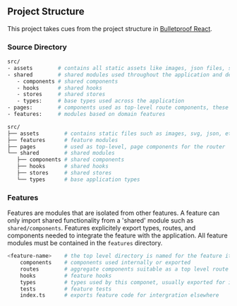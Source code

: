 ## Project Structure

This project takes cues from the project structure in [Bulletproof React](https://github.com/alan2207/bulletproof-react/blob/master/docs/project-structure.md).

### Source Directory

```sh
src/
- assets        # contains all static assets like images, json files, svgs, etc.
- shared        # shared modules used throughout the application and depended on by features
   - components # shared components
   - hooks      # shared hooks
   - stores     # shared stores
   - types:     # base types used across the application
- pages:        # components used as top-level route components, these are passed directly to the router and act as specific pages of the site.
- features:     # modules based on domain features
```
```sh
src/             
├── assets        # contains static files such as images, svg, json, etc.
├── features      # feature modules
├── pages         # used as top-level, page components for the router
└── shared        # shared modules
   ├── components # shared components
   ├── hooks      # shared hooks
   ├── stores     # shared stores
   └── types      # base application types
```

### Features

Features are modules that are isolated from other features. A feature can only import shared functionality from a 'shared' module such as `shared/components`. Features explicitely export types, routes, and components needed to integrate the feature with the application. All feature modules must be contained in the `features` directory.

```sh
<feature-name>    # the top level directory is named for the feature it contains
    components    # components used internally or exported 
    routes        # aggregate components suitable as a top level route for the feature
    hooks         # feature hooks
    types         # types used by this componet, usually exported for integration
    tests         # feature tests
    index.ts      # exports feature code for intergration elsewhere
```
